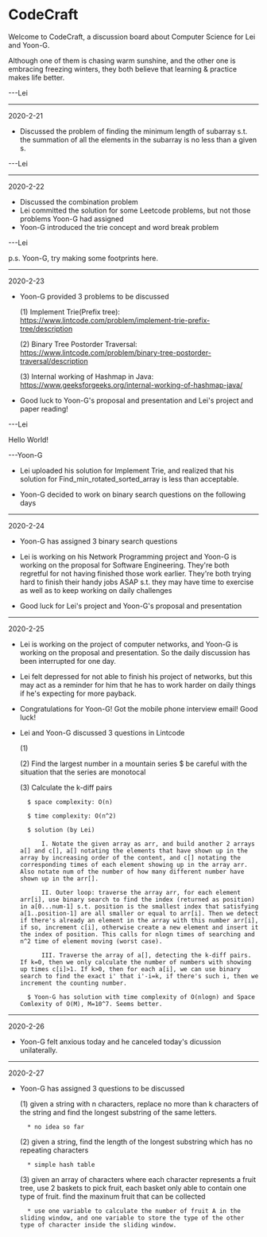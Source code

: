 # CodeCraft
Welcome to CodeCraft, a discussion board about Computer Science for Lei and Yoon-G.

Although one of them is chasing warm sunshine, and the other one is embracing freezing winters, they both believe that learning & practice makes life better.

---Lei
___________________________________
2020-2-21
* Discussed the problem of finding the minimum length of subarray s.t. the summation of all the elements in the subarray is no less than a given s.

---Lei

-----------------------------------
2020-2-22
* Discussed the combination problem
* Lei committed the solution for some Leetcode problems, but not those problems Yoon-G had assigned
* Yoon-G introduced the trie concept and word break problem

---Lei

p.s. Yoon-G, try making some footprints here.

-----------------------------------
2020-2-23
* Yoon-G provided 3 problems to be discussed
	
	(1) Implement Trie(Prefix tree): https://www.lintcode.com/problem/implement-trie-prefix-tree/description
	
	(2) Binary Tree Postorder Traversal: https://www.lintcode.com/problem/binary-tree-postorder-traversal/description
	
	(3) Internal working of Hashmap in Java: https://www.geeksforgeeks.org/internal-working-of-hashmap-java/
* Good luck to Yoon-G's proposal and presentation and Lei's project and paper reading!

---Lei

Hello World!

---Yoon-G

* Lei uploaded his solution for Implement Trie, and realized that his solution for Find_min_rotated_sorted_array is less than acceptable.

* Yoon-G decided to work on binary search questions on the following days

-----------------------------------
2020-2-24

* Yoon-G has assigned 3 binary search questions

* Lei is working on his Network Programming project and Yoon-G is working on the proposal for Software Engineering. They're both regretful for not having finished those work earlier. They're both trying hard to finish their handy jobs ASAP s.t. they may have time to exercise as well as to keep working on daily challenges

* Good luck for Lei's project and Yoon-G's proposal and presentation

----------------------------------
2020-2-25

* Lei is working on the project of computer networks, and Yoon-G is working on the proposal and presentation. So the daily discussion has been interrupted for one day.

* Lei felt depressed for not able to finish his project of networks, but this may act as a reminder for him that he has to work harder on daily things if he's expecting for more payback.

* Congratulations for Yoon-G! Got the mobile phone interview email! Good luck!

* Lei and Yoon-G discussed 3 questions in Lintcode

	(1)
 
	(2) Find the largest number in a mountain series
		$ be careful with the situation that the series are monotocal

	(3) Calculate the k-diff pairs

		$ space complexity: O(n)

		$ time complexity: O(n^2)

		$ solution (by Lei)

			I. Notate the given array as arr, and build another 2 arrays a[] and c[], a[] notating the elements that have shown up in the array by increasing order of the content, and c[] notating the corresponding times of each element showing up in the array arr. Also notate num of the number of how many different number have shown up in the arr[].

			II. Outer loop: traverse the array arr, for each element arr[i], use binary search to find the index (returned as position) in a[0...num-1] s.t. position is the smallest index that satisfying a[1..position-1] are all smaller or equal to arr[i]. Then we detect if there's already an element in the array with this number arr[i], if so, increment c[i], otherwise create a new element and insert it the index of position. This calls for nlogn times of searching and n^2 time of element moving (worst case).

			III. Traverse the array of a[], detecting the k-diff pairs. If k=0, then we only calculate the number of numbers with showing up times c[i]>1. If k>0, then for each a[i], we can use binary search to find the exact i' that i'-i=k, if there's such i, then we increment the counting number.

		$ Yoon-G has solution with time complexity of O(nlogn) and Space Comlexity of O(M), M=10^7. Seems better.

----------------------------------
2020-2-26

* Yoon-G felt anxious today and he canceled today's dicussion unilaterally.

----------------------------------
2020-2-27

* Yoon-G has assigned 3 questions to be discussed

	(1) given a string with n characters, replace no more than k characters of the string and find the longest substring of the same letters.
	
		* no idea so far

	(2) given a string, find the length of the longest substring which has no repeating characters

		* simple hash table

	(3) given an array of characters where each character represents a fruit tree, use 2 baskets to pick fruit, each basket only able to contain one type of fruit. find the maxinum fruit that can be collected
	
		* use one variable to calculate the number of fruit A in the sliding window, and one variable to store the type of the other type of character inside the sliding window.
